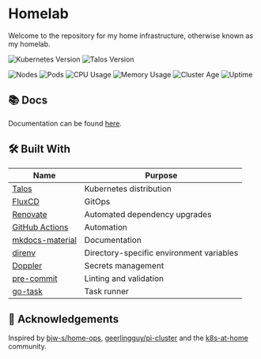 # Homelab

Welcome to the repository for my home infrastructure, otherwise known as my homelab.

![Kubernetes Version](https://img.shields.io/badge/dynamic/yaml?url=https%3A%2F%2Fraw.githubusercontent.com%2Fstevewm%2Fhomelab%2Fmain%2Fkubernetes%2Fmain%2Ftalos%2Ftalconfig.yaml&query=%24.kubernetesVersion&style=for-the-badge&logo=kubernetes&label=K8S)
![Talos Version](https://img.shields.io/badge/dynamic/yaml?url=https%3A%2F%2Fraw.githubusercontent.com%2Fstevewm%2Fhomelab%2Fmain%2Fkubernetes%2Fmain%2Ftalos%2Ftalconfig.yaml&query=%24.talosVersion&style=for-the-badge&logo=talos&label=talos&color=%23FA640A&link=https%3A%2F%2Ftalos.dev%2F)

![Nodes](https://img.shields.io/endpoint?url=https%3A%2F%2Fkg.cfg.sh%2Fquery%3Fformat%3Dendpoint%26metric%3Dcluster_node_count&style=for-the-badge&logo=kubernetes&label=Nodes)
![Pods](https://img.shields.io/endpoint?url=https%3A%2F%2Fkg.cfg.sh%2Fquery%3Fformat%3Dendpoint%26metric%3Dcluster_pod_count&style=for-the-badge&logo=talos&label=Pods)
![CPU Usage](https://img.shields.io/endpoint?url=https%3A%2F%2Fkg.cfg.sh%2Fquery%3Fformat%3Dendpoint%26metric%3Dcluster_cpu_usage&style=for-the-badge&logo=kubernetes&label=CPU)
![Memory Usage](https://img.shields.io/endpoint?url=https%3A%2F%2Fkg.cfg.sh%2Fquery%3Fformat%3Dendpoint%26metric%3Dcluster_memory_usage&style=for-the-badge&logo=kubernetes&label=Memory)
![Cluster Age](https://img.shields.io/endpoint?url=https%3A%2F%2Fkg.cfg.sh%2Fquery%3Fformat%3Dendpoint%26metric%3Dcluster_age_days&style=for-the-badge&logo=kubernetes&label=Age)
![Uptime](https://img.shields.io/endpoint?url=https%3A%2F%2Fkg.cfg.sh%2Fquery%3Fformat%3Dendpoint%26metric%3Dcluster_uptime_days&style=for-the-badge&logo=kubernetes&label=Uptime)

## 📚 Docs

Documentation can be found [here](https://stevewm.github.io/homelab/).

## 🛠️ Built With

| Name                                                            | Purpose                                  |
| --------------------------------------------------------------- | ---------------------------------------- |
| [Talos](https://www.talos.dev/)                                 | Kubernetes distribution                  |
| [FluxCD](https://fluxcd.io/)                                    | GitOps                                   |
| [Renovate](https://github.com/renovatebot/renovate)             | Automated dependency upgrades            |
| [GitHub Actions](https://docs.github.com/en/actions)            | Automation                               |
| [mkdocs-material](https://squidfunk.github.io/mkdocs-material/) | Documentation                            |
| [direnv](https://direnv.net/)                                   | Directory-specific environment variables |
| [Doppler](https://www.doppler.com/)                             | Secrets management                       |
| [pre-commit](https://pre-commit.com/)                           | Linting and validation                   |
| [go-task](https://github.com/go-task/task)                      | Task runner                              |

## 🤝 Acknowledgements

Inspired by [bjw-s/home-ops](https://github.com/bjw-s-labs/home-ops), [geerlingguy/pi-cluster](https://github.com/geerlingguy/pi-cluster) and the [k8s-at-home](https://github.com/topics/k8s-at-home) community.
